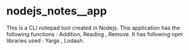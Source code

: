 # nodejs_notes__app
This is a CLI notepad tool created in Nodejs.
This application has the following functions : Addition, Reading , Remove.
It has following npm libraries used : Yargs , Lodash.
